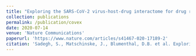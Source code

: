 ```yaml
---
title: "Exploring the SARS-CoV-2 virus-host-drug interactome for drug repurposing"
collection: publications
permalink: /publication/covex
date: 2020-07-14
venue: 'Nature Communications'
paperurl: 'https://www.nature.com/articles/s41467-020-17189-2'
citation: 'Sadegh, S., Matschinske, J., Blumenthal, D.B. et al. Exploring the SARS-CoV-2 virus-host-drug interactome for drug repurposing. Nat Commun 11, 3518 (2020). https://doi.org/10.1038/s41467-020-17189-2'
---
```

